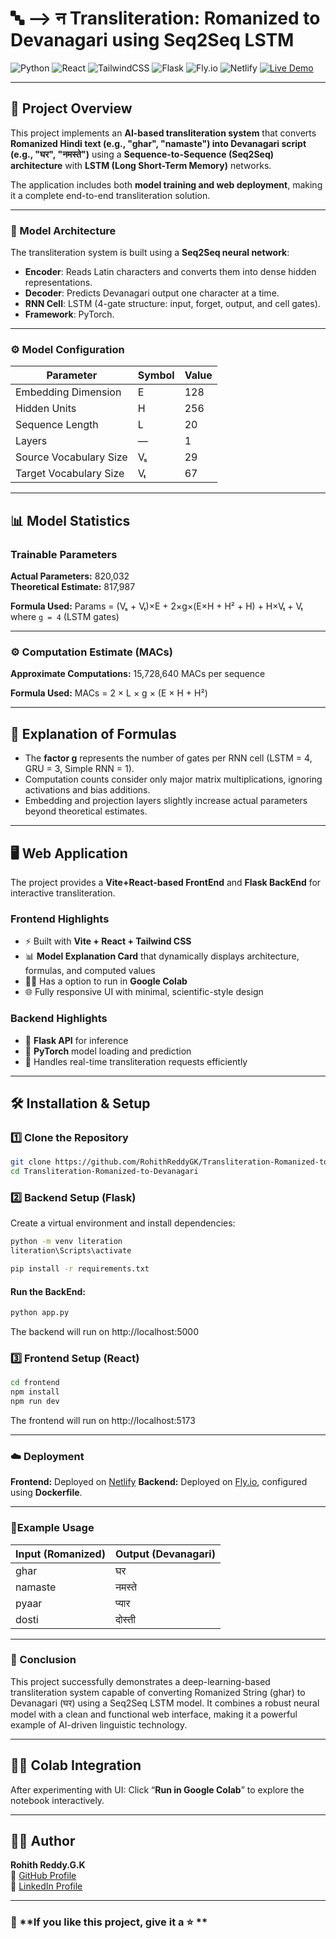 # 🔤 --> न Transliteration: Romanized to Devanagari using Seq2Seq LSTM

![Python](https://img.shields.io/badge/Python-3.11-blue)
![React](https://img.shields.io/badge/React-18.2.0-blue)
![TailwindCSS](https://img.shields.io/badge/TailwindCSS-v3.5.3-blue)
![Flask](https://img.shields.io/badge/Flask-2.3.3-lightgrey)
![Fly.io](https://img.shields.io/badge/Deployment-Fly.io-8A2BE2?logo=flydotio&logoColor=white)
![Netlify](https://img.shields.io/badge/Frontend-Netlify-00C7B7?logo=netlify&logoColor=white)
[![Live Demo](https://img.shields.io/badge/Live-Demo-green)](https://transliteration-romanized-devanagari.netlify.app/)

---

## 🚀 Project Overview

This project implements an **AI-based transliteration system** that converts **Romanized Hindi text (e.g., "ghar", "namaste") into Devanagari script (e.g., "घर", "नमस्ते")** using a **Sequence-to-Sequence (Seq2Seq) architecture** with **LSTM (Long Short-Term Memory)** networks.  

The application includes both **model training and web deployment**, making it a complete end-to-end transliteration solution.

---

### 🏦 Model Architecture
The transliteration system is built using a **Seq2Seq neural network**:

- **Encoder**: Reads Latin characters and converts them into dense hidden representations.  
- **Decoder**: Predicts Devanagari output one character at a time.  
- **RNN Cell**: LSTM (4-gate structure: input, forget, output, and cell gates).  
- **Framework**: PyTorch.

---

### ⚙️ Model Configuration

| Parameter | Symbol | Value |
|------------|---------|--------|
| Embedding Dimension | E | 128 |
| Hidden Units | H | 256 |
| Sequence Length | L | 20 |
| Layers | — | 1 |
| Source Vocabulary Size | Vₛ | 29 |
| Target Vocabulary Size | Vₜ | 67 |

---

## 📊 Model Statistics

### Trainable Parameters
**Actual Parameters:** 820,032  
**Theoretical Estimate:** 817,987  

**Formula Used:**
Params = (Vₛ + Vₜ)×E + 2×g×(E×H + H² + H) + H×Vₜ + Vₜ
where `g = 4` (LSTM gates)

---

### ⚙️ Computation Estimate (MACs)
**Approximate Computations:** 15,728,640 MACs per sequence  

**Formula Used:**
MACs = 2 × L × g × (E × H + H²)

---

## 🧮 Explanation of Formulas

- The **factor g** represents the number of gates per RNN cell (LSTM = 4, GRU = 3, Simple RNN = 1).  
- Computation counts consider only major matrix multiplications, ignoring activations and bias additions.  
- Embedding and projection layers slightly increase actual parameters beyond theoretical estimates.

---

## 🖥️ Web Application

The project provides a **Vite+React-based FrontEnd** and **Flask BackEnd** for interactive transliteration.

### Frontend Highlights

- ⚡ Built with **Vite + React + Tailwind CSS**
- 📊 **Model Explanation Card** that dynamically displays architecture, formulas, and computed values
- 🧑‍💻 Has a option to run in **Google Colab**
- 🌐 Fully responsive UI with minimal, scientific-style design

### Backend Highlights
- 🧩 **Flask API** for inference
- 🧠 **PyTorch** model loading and prediction
- 🧾 Handles real-time transliteration requests efficiently

---

## 🛠️ Installation & Setup

### 1️⃣ Clone the Repository
```bash
git clone https://github.com/RohithReddyGK/Transliteration-Romanized-to-Devanagari.git
cd Transliteration-Romanized-to-Devanagari
```

### 2️⃣ Backend Setup (Flask)
Create a virtual environment and install dependencies:
```bash
python -m venv literation
literation\Scripts\activate    

pip install -r requirements.txt
```
#### Run the BackEnd:
```bash
python app.py
```
The backend will run on http://localhost:5000

### 3️⃣ Frontend Setup (React)
```bash
cd frontend
npm install
npm run dev
```
The frontend will run on http://localhost:5173

---

### ☁️ Deployment

**Frontend:** Deployed on [Netlify](https://transliteration-romanized-devanagari.netlify.app/)
**Backend:** Deployed on [Fly.io](https://transliteration.fly.dev/), configured using **Dockerfile**.

---


### 🔎Example Usage

| Input (Romanized) | Output (Devanagari) |
| ----------------- | ------------------- |
| ghar              | घर                  |
| namaste           | नमस्ते              |
| pyaar             | प्यार               |
| dosti             | दोस्ती              |

---

### 🏁 Conclusion

This project successfully demonstrates a deep-learning-based transliteration system capable of converting Romanized String (ghar) to Devanagari (घर) using a Seq2Seq LSTM model.
It combines a robust neural model with a clean and functional web interface, making it a powerful example of AI-driven linguistic technology.

---

## 🧑‍💻 Colab Integration

After experimenting with UI:
Click “**Run in Google Colab**” to explore the notebook interactively.

---

## 🙋‍♂️ Author

**Rohith Reddy.G.K**  
🔗 [GitHub Profile](https://github.com/RohithReddyGK)  
🔗 [LinkedIn Profile](https://www.linkedin.com/in/rohithreddygk)

---

### 🌟 **If you like this project, give it a ⭐ **

